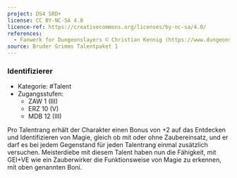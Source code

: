 ```yaml
---
project: DS4 SRD+
license: CC BY-NC-SA 4.0
licence-ref: https://creativecommons.org/licenses/by-nc-sa/4.0/
references: 
  - Fanwerk for Dungeonslayers © Christian Kennig (https://www.dungeonslayers.net/)
source: Bruder Grimms Talentpaket 1
---
```


### Identifizierer

- Kategorie: #Talent
- Zugangsstufen:
  - ZAW 1 (III)
  - ERZ 10 (V)
  - MDB 12 (III)

Pro Talentrang erhält der Charakter einen Bonus von +2 auf das Entdecken und Identifizieren von Magie, gleich ob mit oder ohne Zaubereinsatz, und er darf es bei jedem Gegenstand für jeden Talentrang einmal zusätzlich versuchen. Meisterdiebe mit diesem Talent haben nun die Fähigkeit, mit GEI+VE wie ein Zauberwirker die Funktionsweise von Magie zu erkennen, mit oben genannten Boni.

